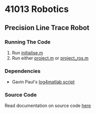 # 41013 Robotics

## Precision Line Trace Robot

### Running The Code

1. Run [initialise.m](initialise.m)
2. Run either [project.m](src/project.m) or [project_ros.m](src/project_ros.m)

### Dependencies

- Gavin Paul's [log4matlab script](https://au.mathworks.com/matlabcentral/fileexchange/33532-log4matlab)

### Source Code

Read documentation on source code [here](src/README.md)
